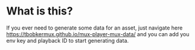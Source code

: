 # What is this?
If you ever need to generate some data for an asset, just navigate here https://tbobkermux.github.io/mux-player-mux-data/ and you can add you env key and playback ID to start generating data. 

